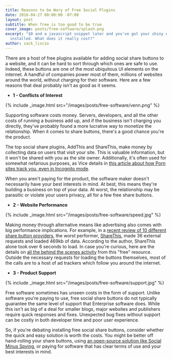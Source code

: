 ```yaml
---
title: Reasons to be Wary of Free Social Plugins
date: 2016-04-27 00:00:00 -07:00
layout: post
subtitle: When free is too good to be true
cover_image: posts/free-software/splash.png
excerpt: "$0 and a javascript snippet later and you've got your shiny new share buttons
  installed. What does it really cost?"
author: zack_liscio
---
```


There are a host of free plugins available for adding social share buttons to a website, and it can be hard to sort through which ones are safe to use. Indeed, these buttons are one of the most ubiquitous UI elements on the internet. A handful of companies power most of them, millions of websites around the world, without charging for their software. Here are a few reasons that deal probably isn't as good as it seems.

* **1 - Conflicts of Interest**

{% include _image.html src="/images/posts/free-software/venn.png" %} 

Supporting software costs money. Servers, developers, and all the other costs of running a business add up, and if the business isn't charging you directly, they've probably found a more lucrative way to monetize the relationship. When it comes to share buttons, there's a good chance you're the product. 

The top social share plugins, AddThis and ShareThis, make money by collecting data on users that visit your site. This is valuable information, but it won't be shared with you as the site owner. Additionally, it's often used for somewhat nefarious purposes, as Vice details in [this article about how Porn sites track you, even in Incognito mode](http://motherboard.vice.com/read/your-porn-is-watching-you).

When you aren't paying for the product, the software maker doesn't necessarily have your best interests in mind. At best, this means they're building a business on top of your data. At worst, the relationship may be parasitic or violate your users privacy, all for a few free share buttons.  

* **2 - Website Performance**

{% include _image.html src="/images/posts/free-software/speed.jpg" %}

Making money through alternative means like advertising also comes with big performance implications. For example, in a [recent review of 10 different share button providers](https://www.xfive.co/blog/social-media-buttons-test-performance-privacy-features/), the worst performer, [ShareThis](http://www.sharethis.com), made 36 external requests and loaded 469kb of data. According to the author, ShareThis alone took over 6 seconds to load. In case you're curious, here are the details on [all the behind the scenes activity](http://www.webpagetest.org/result/150612_S8_PHW/3/details/) from this "free" resource. Outside the necessary requests for loading the buttons themselves, most of the calls are to a host of ad trackers which follow you around the internet.  

* **3 - Product Support**

{% include _image.html src="/images/posts/free-software/support.jpg" %}

Free software sometimes has unseen costs in the form of support. Unlike software you're paying to use, free social share buttons do not typically guarantee the same level of support that Enterprise software does. While this isn't as big of a deal for smaller blogs, major websites and publishers require quick responses and fixes. Unexpected bug fixes without support can be costly in both developer time and poor user experience.  

So, if you're debating installing free social share buttons, consider whether the quick and easy solution is worth the costs. You might be better off hand-rolling your share buttons, using [an open-source solution like Social Minus Spying](http://ncase.me/SocialMinusSpying/), or paying for software that has clear terms of use and your best interests in mind.
